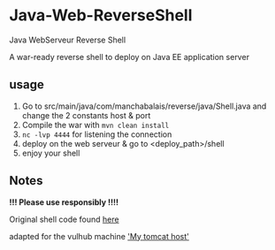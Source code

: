 # Java-Web-ReverseShell
Java WebServeur Reverse Shell

A war-ready reverse shell to deploy on Java EE application server

## usage

1. Go to src/main/java/com/manchabalais/reverse/java/Shell.java and change the 2 constants host & port
2. Compile the war with `mvn clean install`
3. `nc -lvp 4444` for listening the connection
4. deploy on the web serveur & go to <deploy_path>/shell
5. enjoy your shell

## Notes

**!!! Please use responsibly !!!!**

Original shell code found [here](https://github.com/swisskyrepo/PayloadsAllTheThings/blob/master/Methodology%20and%20Resources/Reverse%20Shell%20Cheatsheet.md#java)

adapted for the vulhub machine ['My tomcat host'](https://www.vulnhub.com/entry/my-tomcat-host-1,457/)

